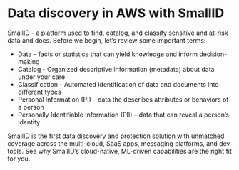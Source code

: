 # Data discovery in AWS with SmallID


SmallID - a platform used to find, catalog, and classify sensitive and at-risk data and docs. Before we begin, let’s review some important terms:

- Data – facts or statistics that can yield knowledge and inform decision-making
- Catalog - Organized descriptive information (metadata) about data under your care
- Classification - Automated identification of data and documents into different types
- Personal Information (PI) – data the describes attributes or behaviors of a person
- Personally Identifiable Information (PII) – data that can reveal a person’s identity

SmallID is the first data discovery and protection solution with unmatched coverage across the multi-cloud, SaaS apps, messaging platforms, and dev tools. See why SmallID’s cloud-native, ML-driven capabilities are the right fit for you.


